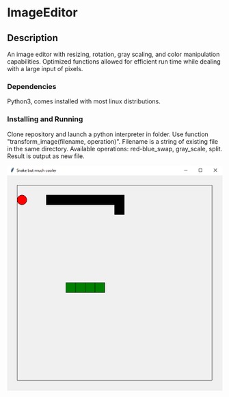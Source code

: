 # ImageEditor

## Description

An image editor with resizing, rotation, gray scaling, and color manipulation capabilities. Optimized functions allowed for efficient run time while dealing with a large input of pixels.

### Dependencies

Python3, comes installed with most linux distributions.

### Installing and Running
Clone repository and launch a python interpreter in folder. Use function "transform_image(filename, operation)".
Filename is a string of existing file in the same directory.
Available operations: red-blue_swap, gray_scale, split. 
Result is output as new file.

![alt text](https://github.com/hany-yacoub/2-PSnake/blob/pub01/Screenshot.png?raw=true)

